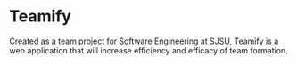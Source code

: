 # Teamify

Created as a team project for Software Engineering at SJSU, Teamify is a web application that will increase efficiency and efficacy of team formation.
